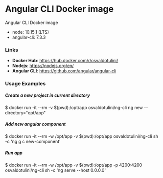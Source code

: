 # Angular CLI Docker image

Angular CLI Docker image

- node: 10.15.1 (LTS)
- angular-cli: 7.3.3


### Links

- **Docker Hub**: https://hub.docker.com/r/osvaldotulini/
- **Nodejs**: https://nodejs.org/en/
- **Angular CLI**: https://github.com/angular/angular-cli	
 
### Usage Examples

##### Create a new project in current directory
$ docker run -it --rm -v $(pwd):/opt/app osvaldotulini/ng-cli ng new <APP NAME> --directory="opt/app"

##### Add new angular component
$ docker run -it --rm -w /opt/app -v $(pwd):/opt/app osvaldotulini/ng-cli sh -c 'ng g c new-component'

##### Run app
$ docker run -it --rm -w /opt/app -v $(pwd):/opt/app -p 4200:4200 osvaldotulini/ng-cli sh -c 'ng serve --host 0.0.0.0'
